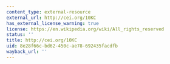 ```yaml
---
content_type: external-resource
external_url: http://cei.org/10KC
has_external_license_warning: true
license: https://en.wikipedia.org/wiki/All_rights_reserved
status: ''
title: http://cei.org/10KC
uid: 8e28f66c-bd62-450c-ae78-692435facdfb
wayback_url: ''
---
```

